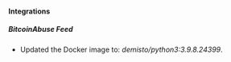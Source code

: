 #### Integrations
##### BitcoinAbuse Feed
- Updated the Docker image to: *demisto/python3:3.9.8.24399*.
